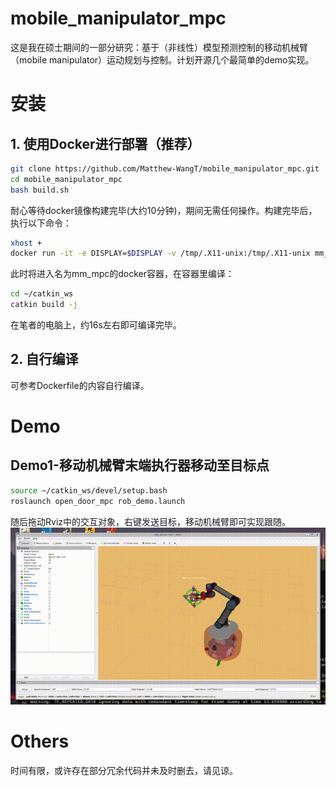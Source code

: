 # mobile_manipulator_mpc
这是我在硕士期间的一部分研究：基于（非线性）模型预测控制的移动机械臂（mobile manipulator）运动规划与控制。计划开源几个最简单的demo实现。

# 安装
## 1. 使用Docker进行部署（推荐）
```bash
git clone https://github.com/Matthew-WangT/mobile_manipulator_mpc.git
cd mobile_manipulator_mpc
bash build.sh
```
耐心等待docker镜像构建完毕(大约10分钟)，期间无需任何操作。构建完毕后，执行以下命令：
```bash
xhost +
docker run -it -e DISPLAY=$DISPLAY -v /tmp/.X11-unix:/tmp/.X11-unix mm_mpc:0.1.0
```
此时将进入名为mm_mpc的docker容器，在容器里编译：
```bash
cd ~/catkin_ws
catkin build -j
```
在笔者的电脑上，约16s左右即可编译完毕。
## 2. 自行编译
可参考Dockerfile的内容自行编译。

# Demo
## Demo1-移动机械臂末端执行器移动至目标点
```bash
source ~/catkin_ws/devel/setup.bash
roslaunch open_door_mpc rob_demo.launch
```
随后拖动Rviz中的交互对象，右键发送目标，移动机械臂即可实现跟随。
![demo](pic/mm_demo.gif)

# Others
时间有限，或许存在部分冗余代码并未及时删去，请见谅。
